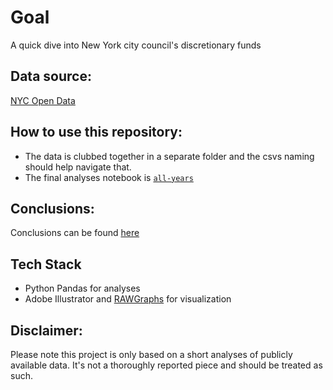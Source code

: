 # Goal
A quick dive into New York city council's discretionary funds

## Data source: 
[NYC Open Data](https://data.cityofnewyork.us/City-Government/New-York-City-Council-Discretionary-Funding/4d7f-74pe/data)

## How to use this repository:
- The data is clubbed together in a separate folder and the csvs naming should help navigate that.
- The final analyses notebook is [`all-years`](https://github.com/areenaarora/discretionary_funding/blob/main/all-years.ipynb)

## Conclusions:
Conclusions can be found [here](https://areenaarora.com/stories/data-viz/discretionary-funds/)

## Tech Stack
- Python Pandas for analyses
- Adobe Illustrator and [RAWGraphs](https://rawgraphs.io/) for visualization

## Disclaimer:
Please note this project is only based on a short analyses of publicly available data. It's not a thoroughly reported piece and should be treated as such.


